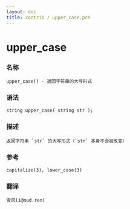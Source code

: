 ```yaml
---
layout: doc
title: contrib / upper_case.pre
---
```

# upper_case

### 名称

    upper_case() - 返回字符串的大写形式

### 语法

    string upper_case( string str );

### 描述

    返回字符串 `str` 的大写形式（`str` 本身不会被改变）

### 参考

    capitalize(3), lower_case(3)

### 翻译

    雪风(i@mud.ren)
